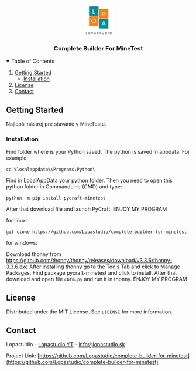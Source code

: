 <p align="center">
  <a href="https://lopastudio.sk">
    <img src="images/logo.png" alt="Logo" width="80" height="80">
  </a>

  <h3 align="center">Complete Builder For MineTest</h3>
</p>

<details open="open">
  <summary>Table of Contents</summary>
  <ol>
    <li>
      <a href="#getting-started">Getting Started</a>
      <ul>
        <li><a href="#installation">Installation</a></li>
      </ul>
    </li>
    <li><a href="#license">License</a></li>
    <li><a href="#contact">Contact</a></li>
  </ol>
</details>



<!-- GETTING STARTED -->
## Getting Started

Najlepší nástroj pre stavanie v MineTeste.

### Installation
Find folder where is your Python saved. The python is saved in appdata.
For example:
```
cd %localappdata%\Programs\Python\
```
Find in LocalAppData your python folder.
Then you need to open this python folder in CommandLine (CMD) and type:
```
python -m pip install pycraft-minetest
```
After that download file and launch PyCraft.
ENJOY MY PROGRAM

for linux:
```
git clone https://github.com/Lopastudio/complete-builder-for-minetest
```
for windows:


Download thonny from https://github.com/thonny/thonny/releases/download/v3.3.6/thonny-3.3.6.exe
After installing thonny go to the Tools Tab and click to Manage Packages.
Find package pycraft-minetest and click to install.
After that download and open file `cbfm.py` and run it in thonny.
ENJOY MY PROGRAM

## License

Distributed under the MIT License. See `LICENSE` for more information.



<!-- CONTACT -->
## Contact

Lopastudio - [Lopastudio YT](https://youtube.com/channel/UC3TpK_bRiYwfU1q-PSot9CQ) - info@lopastudio.sk

Project Link: [https://github.com/Lopastudio/complete-builder-for-minetest](https://github.com/Lopastudio/complete-builder-for-minetest)
